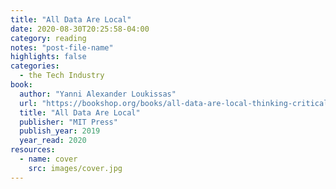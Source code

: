```yaml
---
title: "All Data Are Local"
date: 2020-08-30T20:25:58-04:00
category: reading
notes: "post-file-name"
highlights: false
categories:
  - the Tech Industry
book:
  author: "Yanni Alexander Loukissas"
  url: "https://bookshop.org/books/all-data-are-local-thinking-critically-in-a-data-driven-society/9780262039666"
  title: "All Data Are Local"
  publisher: "MIT Press"
  publish_year: 2019
  year_read: 2020
resources:
  - name: cover
    src: images/cover.jpg
---
```



